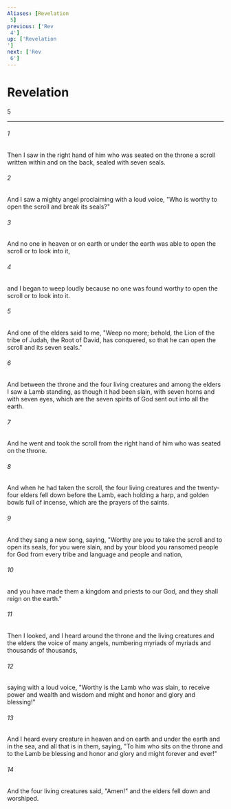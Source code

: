```yaml
---
Aliases: [Revelation 5]
previous: ['Rev 4']
up: ['Revelation']
next: ['Rev 6']
---
```

# Revelation 5

***
 

###### 1 
Then I saw in the right hand of him who was seated on the throne a scroll written within and on the back, sealed with seven seals.  

###### 2 
And I saw a mighty angel proclaiming with a loud voice, "Who is worthy to open the scroll and break its seals?"  

###### 3 
And no one in heaven or on earth or under the earth was able to open the scroll or to look into it,  

###### 4 
and I began to weep loudly because no one was found worthy to open the scroll or to look into it.  

###### 5 
And one of the elders said to me, "Weep no more; behold, the Lion of the tribe of Judah, the Root of David, has conquered, so that he can open the scroll and its seven seals."  

###### 6 
And between the throne and the four living creatures and among the elders I saw a Lamb standing, as though it had been slain, with seven horns and with seven eyes, which are the seven spirits of God sent out into all the earth.  

###### 7 
And he went and took the scroll from the right hand of him who was seated on the throne.  

###### 8 
And when he had taken the scroll, the four living creatures and the twenty-four elders fell down before the Lamb, each holding a harp, and golden bowls full of incense, which are the prayers of the saints.  

###### 9 
And they sang a new song, saying, "Worthy are you to take the scroll  and to open its seals,  for you were slain, and by your blood you ransomed people for God  from every tribe and language and people and nation,   

###### 10 
and you have made them a kingdom and priests to our God,  and they shall reign on the earth."  

###### 11 
Then I looked, and I heard around the throne and the living creatures and the elders the voice of many angels, numbering myriads of myriads and thousands of thousands,  

###### 12 
saying with a loud voice,  "Worthy is the Lamb who was slain,  to receive power and wealth and wisdom and might  and honor and glory and blessing!"  

###### 13 
And I heard every creature in heaven and on earth and under the earth and in the sea, and all that is in them, saying,  "To him who sits on the throne and to the Lamb  be blessing and honor and glory and might forever and ever!"  

###### 14 
And the four living creatures said, "Amen!" and the elders fell down and worshiped.
